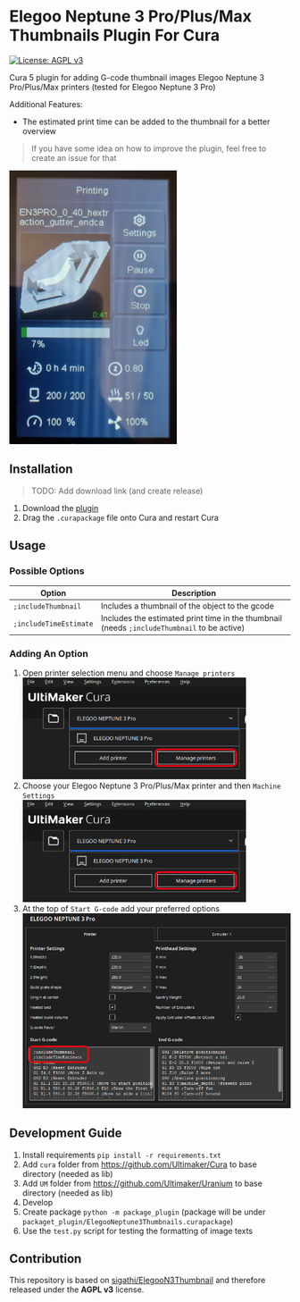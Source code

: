 # Elegoo Neptune 3 Pro/Plus/Max Thumbnails Plugin For Cura

[![License: AGPL v3](https://img.shields.io/badge/License-AGPL%20v3-blue.svg)](https://www.gnu.org/licenses/agpl-3.0)

Cura 5 plugin for adding G-code thumbnail images Elegoo Neptune 3 Pro/Plus/Max printers (tested for Elegoo Neptune 3
Pro)

Additional Features:

- The estimated print time can be added to the thumbnail for a better overview

> If you have some idea on how to improve the plugin, feel free to create an issue for that

<img src="images/neptune_3_pro_view.jpg" width="300">

## Installation

> TODO: Add download link (and create release)

1) Download
   the [plugin](https://github.com/Molodos/ElegooNeptune3Thumbnails/releases/latest/download/ElegooNeptune3Thumbnails.curapackage)
2) Drag the `.curapackage` file onto Cura and restart Cura

## Usage

### Possible Options

| Option                 | Description                                                                                 |
|------------------------|---------------------------------------------------------------------------------------------|
| `;includeThumbnail`    | Includes a thumbnail of the object to the gcode                                             |
| `;includeTimeEstimate` | Includes the estimated print time in the thumbnail (needs `;includeThumbnail` to be active) |

### Adding An Option

1) Open printer selection menu and choose `Manage printers` \
   <img src="images/cura_manage_printers.png" width="400">
2) Choose your Elegoo Neptune 3 Pro/Plus/Max printer and then `Machine Settings` \
   <img src="images/cura_manage_printers.png" width="400">
3) At the top of `Start G-code` add your preferred options \
   <img src="images/cura_edit_g_code.png" width="600">

## Development Guide

1) Install requirements `pip install -r requirements.txt`
2) Add `cura` folder from https://github.com/Ultimaker/Cura to base directory (needed as lib)
3) Add `UM` folder from https://github.com/Ultimaker/Uranium to base directory (needed as lib)
4) Develop
5) Create package `python -m package_plugin` (package will be
   under `packaget_plugin/ElegooNeptune3Thumbnails.curapackage`)
6) Use the `test.py` script for testing the formatting of image texts

## Contribution

This repository is based on [sigathi/ElegooN3Thumbnail](https://github.com/sigathi/ElegooN3Thumbnail) and therefore
released under the **AGPL v3** license.

